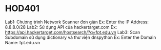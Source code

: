# HOD401
Lab1: Chương trình Network Scanner đơn giản
    Ex: Enter the IP Address: 8.8.8.0/28
Lab2: Sử dụng API của hackertarget.com
    Ex: https://api.hackertarget.com/hostsearch/?q=fpt.edu.vn
Lab3: Scan Subdomain sử dụng dictionary và thư viện dnspython
    Ex: Enter the Domain Name: fpt.edu.vn

